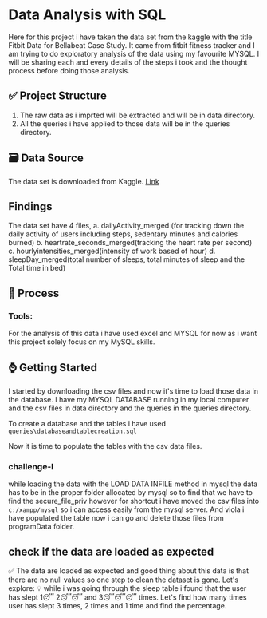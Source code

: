 # Data Analysis with SQL
Here for this project i have taken the data set from the kaggle with the title Fitbit Data for Bellabeat Case Study. It came from fitbit fitness tracker and I am trying to do exploratory analysis of the data using my favourite MYSQL.
I will be sharing each and every details of the steps i took and the thought process before doing those analysis. 

## ✅ Project Structure
1. The raw data as i imprted will be extracted and will be in data directory.
2. All the queries i have applied to those data will be in the queries directory. 

## 🗃️ Data Source
The data set is downloaded from Kaggle. [Link](https://www.kaggle.com/datasets/arashnic/fitbit/data)

## Findings
The data set have 4 files, 
    a. dailyActivity_merged (for tracking down the daily activity of users including steps, sedentary minutes and calories burned)
    b. heartrate_seconds_merged(tracking the heart rate per second)
    c. hourlyintensities_merged(intensity of work based of hour)
    d. sleepDay_merged(total number of sleeps, total minutes of sleep and the Total time in bed)

## 🧪 Process
### Tools:
For the analysis of this data i have used excel and MYSQL for now as i want this project solely focus on my MySQL skills.

## ⌚ Getting Started
I started by downloading the csv files and now it's time to load those data in the database. 
I have my MYSQL DATABASE running in my local computer and the csv files in data directory and the queries in the queries directory.

To create a database and the tables i have used `queries\databaseandtablecreation.sql`

Now it is time to populate the tables with the csv data files. 
 ### challenge-I 
 while loading the data with the LOAD DATA INFILE method in mysql the data has to be in the proper folder allocated by mysql so to find that we have to find the secure_file_priv however for shortcut i have moved the csv files into `c:/xampp/mysql` so i can access easily from the mysql server. And viola i have populated the table now i can go and delete those files from programData folder. 


## check if the data are loaded as expected
✅ The data are loaded as expected and good thing about this data is that there are no null values so one step to clean the dataset is gone. 
Let's explore:
💡 while i was going through the sleep table i found that the user has slept 1😴 2😴😴 and 3😴😴😴 times. 
Let's find how many times user has slept 3 times, 2 times and 1 time and find the percentage.